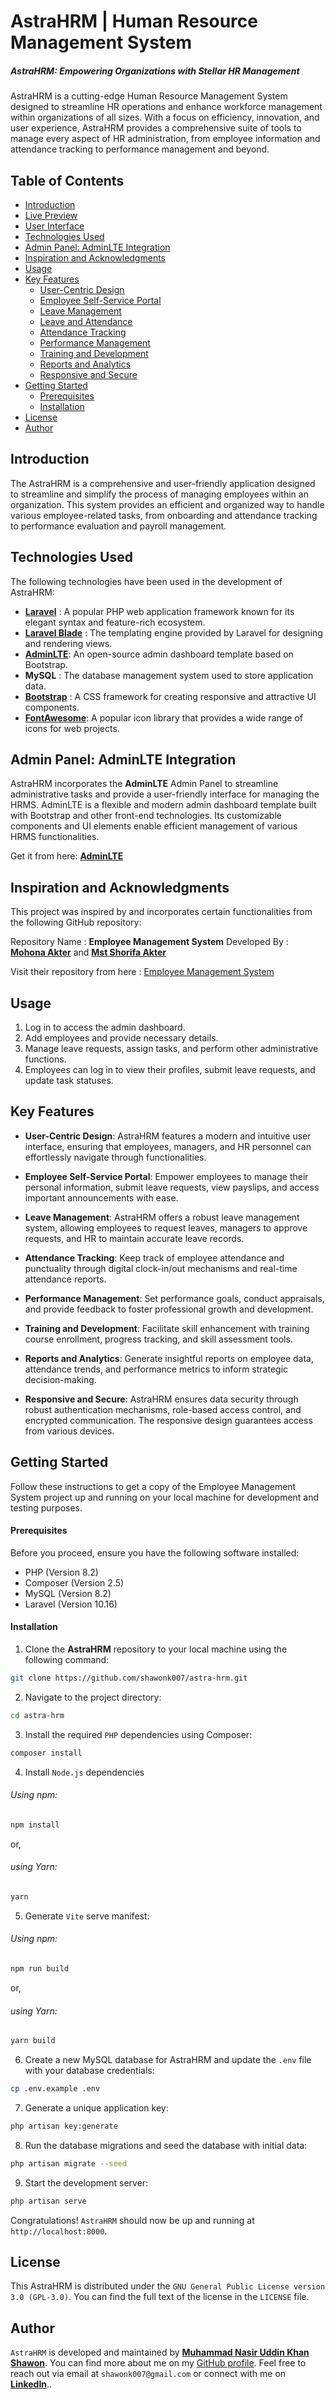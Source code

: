 # AstraHRM | Human Resource Management System

##### AstraHRM: Empowering Organizations with Stellar HR Management

AstraHRM is a cutting-edge Human Resource Management System designed to streamline HR operations and enhance workforce management within organizations of all sizes. With a focus on efficiency, innovation, and user experience, AstraHRM provides a comprehensive suite of tools to manage every aspect of HR administration, from employee information and attendance tracking to performance management and beyond.


## Table of Contents

- [Introduction](#introduction)
- [Live Preview](#live-preview)
- [User Interface](#user-interface)
- [Technologies Used](#technologies-used)
- [Admin Panel: AdminLTE Integration](#admin-panel-adminlte-integration)
- [Inspiration and Acknowledgments](#inspiration-and-acknowledgments)
- [Usage](#usage)
- [Key Features](#key-features)
  - [User-Centric Design](#1-user-centric-design)
  - [Employee Self-Service Portal](#2-employee-self-service-portal)
  - [Leave Management](#3-leave-management)
  - [Leave and Attendance](#4-leave-and-attendance)
  - [Attendance Tracking](#5-attendance-tracking)
  - [Performance Management](#6-performance-management)
  - [Training and Development](#7-training-and-development)
  - [Reports and Analytics](#7-reports-and-analytics)
  - [Responsive and Secure](#7-responsive-and-secure)
- [Getting Started](#getting-started)
  - [Prerequisites](#prerequisites)
  - [Installation](#installation)
- [License](#license)
- [Author](#author)


## Introduction

The AstraHRM is a comprehensive and user-friendly application designed to streamline and simplify the process of managing employees within an organization. This system provides an efficient and organized way to handle various employee-related tasks, from onboarding and attendance tracking to performance evaluation and payroll management.


## Technologies Used
The following technologies have been used in the development of AstraHRM:

- **[Laravel](https://laravel.com/)** : A popular PHP web application framework known for its elegant syntax and feature-rich ecosystem.
- **[Laravel Blade](https://laravel.com/)** : The templating engine provided by Laravel for designing and rendering views.
- **[AdminLTE](https://adminlte.io/)**: An open-source admin dashboard template based on Bootstrap.
- **MySQL** : The database management system used to store application data.
- **[Bootstrap](https://getbootstrap.com/)** : A CSS framework for creating responsive and attractive UI components.
- **[FontAwesome](https://fontawesome.com/)**: A popular icon library that provides a wide range of icons for web projects.


## Admin Panel: AdminLTE Integration

AstraHRM incorporates the **AdminLTE** Admin Panel to streamline administrative tasks and provide a user-friendly interface for managing the HRMS. AdminLTE is a flexible and modern admin dashboard template built with Bootstrap and other front-end technologies. Its customizable components and UI elements enable efficient management of various HRMS functionalities.

Get it from here: **[AdminLTE](https://adminlte.io/)**


## Inspiration and Acknowledgments

This project was inspired by and incorporates certain functionalities from the following GitHub repository:

Repository Name : **Employee Management System**
Developed By : **[Mohona Akter](https://github.com/MOHONA678)** and **[Mst Shorifa Akter](https://github.com/Shorifa1234)**

Visit their repository from here : [Employee Management System](https://github.com/MOHONA678/employee-management-system)


## Usage

01. Log in to access the admin dashboard.
02. Add employees and provide necessary details.
03. Manage leave requests, assign tasks, and perform other administrative functions.
04. Employees can log in to view their profiles, submit leave requests, and update task statuses.


## Key Features

- **User-Centric Design**: AstraHRM features a modern and intuitive user interface, ensuring that employees, managers, and HR personnel can effortlessly navigate through functionalities.

- **Employee Self-Service Portal**: Empower employees to manage their personal information, submit leave requests, view payslips, and access important announcements with ease.

- **Leave Management**: AstraHRM offers a robust leave management system, allowing employees to request leaves, managers to approve requests, and HR to maintain accurate leave records.

- **Attendance Tracking**: Keep track of employee attendance and punctuality through digital clock-in/out mechanisms and real-time attendance reports.

- **Performance Management**: Set performance goals, conduct appraisals, and provide feedback to foster professional growth and development.

- **Training and Development**: Facilitate skill enhancement with training course enrollment, progress tracking, and skill assessment tools.

- **Reports and Analytics**: Generate insightful reports on employee data, attendance trends, and performance metrics to inform strategic decision-making.

- **Responsive and Secure**: AstraHRM ensures data security through robust authentication mechanisms, role-based access control, and encrypted communication. The responsive design guarantees access from various devices.


## Getting Started

Follow these instructions to get a copy of the Employee Management System project up and running on your local machine for development and testing purposes.

#### Prerequisites

Before you proceed, ensure you have the following software installed:

- PHP (Version 8.2)
- Composer (Version 2.5)
- MySQL (Version 8.2)
- Laravel (Version 10.16)


#### Installation

01. Clone the **AstraHRM** repository to your local machine using the following command:
```bash
git clone https://github.com/shawonk007/astra-hrm.git
```

02. Navigate to the project directory:
```bash
cd astra-hrm
```

03. Install the required `PHP` dependencies using Composer:
```bash
composer install
```

04. Install `Node.js` dependencies
###### Using npm:
```bash
npm install
```
or,
###### using Yarn:
```bash
yarn
```

05. Generate `Vite` serve manifest:
###### Using npm:
```bash
npm run build
```
or,
###### using Yarn:
```bash
yarn build
```

06. Create a new MySQL database for AstraHRM and update the `.env` file with your database credentials:
```bash
cp .env.example .env
```

07. Generate a unique application key:
```bash
php artisan key:generate
```

08. Run the database migrations and seed the database with initial data:
```bash
php artisan migrate --seed
```

09. Start the development server:
```bash
php artisan serve
```

Congratulations! `AstraHRM` should now be up and running at `http://localhost:8000`.


## License
This AstraHRM is distributed under the `GNU General Public License version 3.0 (GPL-3.0)`. You can find the full text of the license in the `LICENSE` file.


## Author

`AstraHRM` is developed and maintained by **[Muhammad Nasir Uddin Khan Shawon](https://www.shawon-khan.com/)**. You can find more about me on my [GitHub profile](https://github.com/shawonk007). Feel free to reach out via email at `shawonk007@gmail.com` or connect with me on **[LinkedIn](https://www.linkedin.com/in/shawonkhan007)**..
